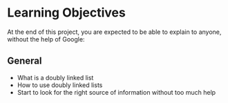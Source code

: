 # Learning Objectives
At the end of this project, you are expected to be able to explain to anyone, without the help of Google:

## General
* What is a doubly linked list
* How to use doubly linked lists
* Start to look for the right source of information without too much help
